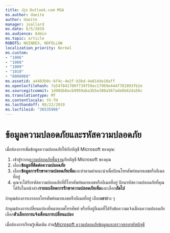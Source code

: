 ```yaml
---
title: ปรู๊ฟ Outlook.com MSA
ms.author: daeite
author: daeite
manager: joallard
ms.date: 6/5/2019
ms.audience: Admin
ms.topic: article
ROBOTS: NOINDEX, NOFOLLOW
localization_priority: Normal
ms.custom:
- "1006"
- "1008"
- "1009"
- "1010"
- "8000060"
ms.assetid: a4403b0c-6f4c-4e2f-b3bd-4e814de10aff
ms.openlocfilehash: 7a547841700f739f59ac17969e444f781093fb2e
ms.sourcegitcommit: 1d98db8acb9959aba3b5e308a567ade6b62da56c
ms.translationtype: MT
ms.contentlocale: th-TH
ms.lasthandoff: 08/22/2019
ms.locfileid: "36535986"
---
```

# <a name="security-info-and-security-codes"></a>ข้อมูลความปลอดภัยและรหัสความปลอดภัย

เมื่อต้องการเพิ่มข้อมูลความปลอดภัยให้กับบัญชี Microsoft ของคุณ:

1. เข้าสู่ระบบ[ความปลอดภัยพื้นฐาน](https://account.microsoft.com/security)กับบัญชี Microsoft ของคุณ
1. เลือก**ข้อมูลที่ติดต่อความปลอดภัย**
1. เลือก**ข้อมูลการรักษาความปลอดภัยเพิ่ม**และทำตามคำแนะนำเพื่อป้อนโทรศัพท์หมายเลขหรืออีเมลที่อยู่
1. คุณจะได้รับรหัสความปลอดภัยที่ที่โทรศัพท์หมายเลขหรืออีเมลที่อยู่ ป้อนรหัสความปลอดภัยที่คุณได้รับในหน้าต่าง**รายละเอียดการรักษาความปลอดภัยเพิ่ม**และเลือก**ถัดไป**

ถ้าคุณต้องการเอาออกโทรศัพท์หมายเลขหรืออีเมลที่อยู่ เลือก**เอา**ข้าง ๆ

ถ้าคุณต้องการเปลี่ยนแปลงที่หมายเลขโทรศัพท์ หรือที่อยู่อีเมลที่ได้รับข้อความแจ้งเตือนความปลอดภัย เลือก**ตัวเลือกการแจ้งเตือนการเปลี่ยนแปลง**

เมื่อต้องการเรียนรู้เพิ่มเติม อ่าน[Microsoft ความปลอดภัยข้อมูลและตรวจสอบรหัสบัญชี](https://support.microsoft.com/help/12428/)